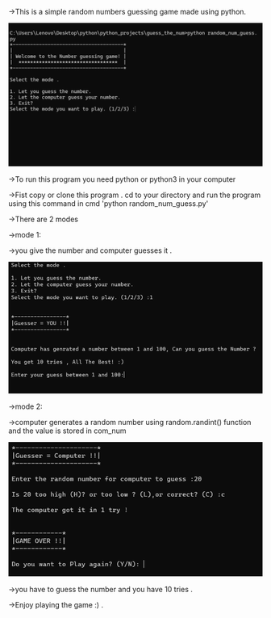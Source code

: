 ->This is a simple random numbers guessing game made using python.

![image_1](select_mode.png)

->To run this program you need python or python3 in your computer

->Fist copy or clone this program . cd to your directory and run the program using this command in cmd 'python random_num_guess.py'

->There are 2 modes

->mode 1:

->you give the number and computer guesses it .

![Mode_1](Mode_1.png)

->mode 2:

->computer generates a random number using random.randint() function and the value is stored in com_num

![Mode_2](Mode_2.png)

->you have to guess the number and you have 10 tries .

->Enjoy playing the game :) .
